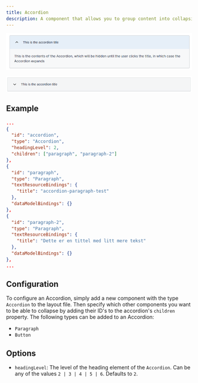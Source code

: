 ```yaml
---
title: Accordion
description: A component that allows you to group content into collapsible sections
---
```


![Accordion](accordion-open.png "An open accordion with a single paragraph inside of it")

![Accordion](accordion-closed.png "The same accordion in closed state")

## Example

```json
...
{
  "id": "accordion",
  "type": "Accordion",
  "headingLevel": 2,
  "children": ["paragraph", "paragraph-2"]
},
{
  "id": "paragraph",
  "type": "Paragraph",
  "textResourceBindings": {
    "title": "accordion-paragraph-test"
  },
  "dataModelBindings": {}
},
{
  "id": "paragraph-2",
  "type": "Paragraph",
  "textResourceBindings": {
    "title": "Dette er en tittel med litt mere tekst"
  },
  "dataModelBindings": {}
},
...
```

## Configuration

To configure an Accordion, simply add a new component with the type `Accordion` to the layout file.
Then specify which other components you want to be able to collapse by adding their ID's to the accordion's `children` property.
The following types can be added to an Accordion: 
- `Paragraph`
- `Button`

## Options
- `headingLevel`: The level of the heading element of the `Accordion`. Can be any of the values `2 | 3 | 4 | 5 | 6`. Defaults to `2`.
